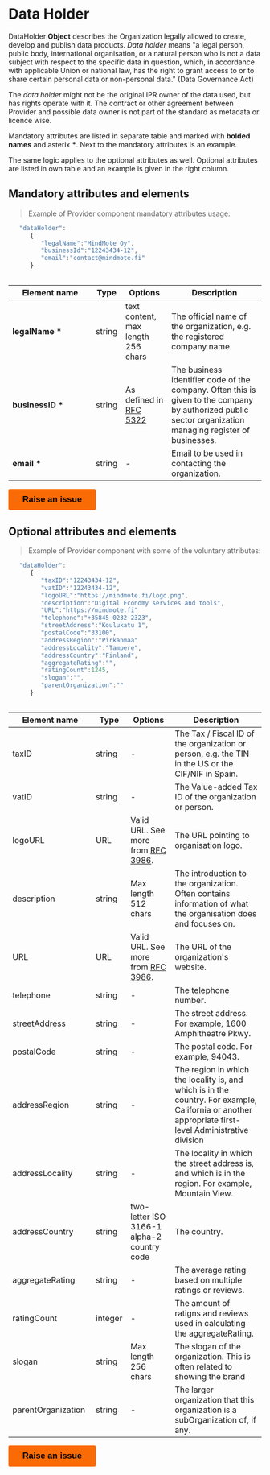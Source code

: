 # Data Holder

DataHolder **Object** describes the Organization legally allowed to create, develop and publish data products. *Data holder* means "a legal person, public body, international organisation, or a natural person who is not a data subject with respect to the specific data in question, which, in accordance with applicable Union or national law, has the right to grant access to or to share certain personal data or non-personal data." (Data Governance Act)

The *data holder* might not be the original IPR owner of the data used, but has rights operate with it. The contract or other agreement between Provider and possible data owner is not part of the standard as metadata or licence wise.

Mandatory attributes are listed in separate table and marked with **bolded names** and asterix **\***. Next to the mandatory attributes is an example. 

The same logic applies to the optional attributes as well. Optional attributes are listed in own table and an example is given in the right column. 

## Mandatory attributes and elements


> Example of Provider component mandatory attributes usage:

```javascript
   "dataHolder":
      {
         "legalName":"MindMote Oy",
         "businessId":"12243434-12",
         "email":"contact@mindmote.fi"
      }
      
```

| <div style="width:150px">Element name</div>   | Type  | Options  | Description  |
|---|---|---|---|
| **legalName** **\*** | string  | text content, max length 256 chars  | The official name of the organization, e.g. the registered company name.  | 
|  **businessID** **\*** | string  | As defined in [RFC 5322](https://datatracker.ietf.org/doc/html/rfc5322)  | The business identifier code of the company. Often this is given to the company by authorized public sector organization managing register of businesses.  |
| **email** **\*** | string | - | Email to be used in contacting the organization. |

<button data-tf-popup="Q1Zo6wE5" data-tf-iframe-props="title=Customer Feedback Survey" style="all:unset;font-family:Helvetica,Arial,sans-serif;display:inline-block;max-width:100%;white-space:nowrap;overflow:hidden;text-overflow:ellipsis;background-color:#FA6B05;color:#000000;font-size:17px;border-radius:3px;padding:0 28px;font-weight:bold;height:42.5px;cursor:pointer;line-height:42.5px;text-align:center;margin:0;text-decoration:none;">Raise an issue</button><script src="//embed.typeform.com/next/embed.js"></script>


## Optional attributes and elements

> Example of Provider component with some of the voluntary attributes:

```javascript
   "dataHolder":
      {
         "taxID":"12243434-12",
         "vatID":"12243434-12",
         "logoURL":"https://mindmote.fi/logo.png",
         "description":"Digital Economy services and tools",
         "URL":"https://mindmote.fi"
         "telephone":"+35845 0232 2323",
         "streetAddress":"Koulukatu 1",
         "postalCode":"33100",
         "addressRegion":"Pirkanmaa"
         "addressLocality":"Tampere",
         "addressCountry":"Finland",
         "aggregateRating":"",
         "ratingCount":1245,
         "slogan":"",
         "parentOrganization":""
      }
      
```

| <div style="width:150px">Element name</div>   | Type  | Options  | Description  |
|---|---|---|---|
| taxID | string  | - | The Tax / Fiscal ID of the organization or person, e.g. the TIN in the US or the CIF/NIF in Spain. |
| vatID | string | - | The Value-added Tax ID of the organization or person. |
| logoURL | URL | Valid URL. See more from [RFC 3986](https://datatracker.ietf.org/doc/html/rfc3986). | The URL pointing to organisation logo. |
| description | string | Max length 512 chars | The introduction to the organization. Often contains information of what the organisation does and focuses on. |
| URL | URL | Valid URL. See more from [RFC 3986](https://datatracker.ietf.org/doc/html/rfc3986). | The URL of the organization's website.   |
| telephone | string | - | The telephone number.  |
| streetAddress | string | - | The street address. For example, 1600 Amphitheatre Pkwy.  |
| postalCode | string | - | The postal code. For example, 94043.  |
| addressRegion | string | - | The region in which the locality is, and which is in the country. For example, California or another appropriate first-level Administrative division |
| addressLocality | string | -  | The locality in which the street address is, and which is in the region. For example, Mountain View.  |
| addressCountry | string | two-letter ISO 3166-1 alpha-2 country code | The country.  |
| aggregateRating | string | - | The average rating based on multiple ratings or reviews. |
| ratingCount | integer | - | The amount of ratigns and reviews used in calculating the aggregateRating. |
| slogan | string | Max length 256 chars | The slogan of the organization. This is often related to showing the brand |
| parentOrganization | string | - | The larger organization that this organization is a subOrganization of, if any. |



<button data-tf-popup="Q1Zo6wE5" data-tf-iframe-props="title=Customer Feedback Survey" style="all:unset;font-family:Helvetica,Arial,sans-serif;display:inline-block;max-width:100%;white-space:nowrap;overflow:hidden;text-overflow:ellipsis;background-color:#FA6B05;color:#000000;font-size:17px;border-radius:3px;padding:0 28px;font-weight:bold;height:42.5px;cursor:pointer;line-height:42.5px;text-align:center;margin:0;text-decoration:none;">Raise an issue</button><script src="//embed.typeform.com/next/embed.js"></script>
